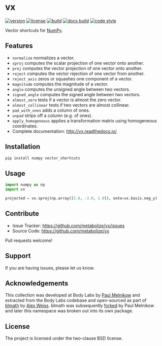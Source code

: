 vx
==

[![version](https://img.shields.io/pypi/v/vector_shortcuts.svg?style=flat-square)][pypi]
[![license](https://img.shields.io/pypi/l/vector_shortcuts.svg?style=flat-square)][pypi]
[![build](https://img.shields.io/circleci/project/github/lace/vx/master.svg?style=flat-square)][build]
[![docs build](https://img.shields.io/readthedocs/vx.svg?style=flat-square)][docs build]
[![code style](https://img.shields.io/badge/code%20style-black-black.svg?style=flat-square)][black]

Vector shortcuts for [NumPy][].

[pypi]: https://pypi.org/project/vector_shortcuts/
[build]: https://circleci.com/gh/lace/vx/tree/master
[docs build]: https://vx.readthedocs.io/en/latest/
[black]: https://black.readthedocs.io/en/stable/
[lace]: https://github.com/metabolize/lace
[numpy]: https://www.numpy.org/


Features
--------

- `normalize` normalizes a vector.
- `sproj` computes the scalar projection of one vector onto another.
- `proj` computes the vector projection of one vector onto another.
- `reject` computes the vector rejection of one vector from another.
- `reject_axis` zeros or squashes one component of a vector.
- `magnitude` computes the magnitude of a vector.
- `angle` computes the unsigned angle between two vectors.
- `signed_angle` computes the signed angle between two vectors.
- `almost_zero` tests if a vector is almost the zero vector.
- `almost_collinear` tests if two vectors are almost collinear.
- `pad_with_ones` adds a column of ones.
- `unpad` strips off a column (e.g. of ones).
- `apply_homogeneous` applies a transformation matrix using homogeneous
  coordinates.
- Complete documentation: http://vx.readthedocs.io/


Installation
------------

```sh
pip install numpy vector_shortcuts
```


Usage
-----

```py
import numpy as np
import vx

projected = vx.sproj(np.array([5.0, -3.0, 1.0]), onto=vx.basis.neg_y)
```


Contribute
----------

- Issue Tracker: https://github.com/metabolize/vx/issues
- Source Code: https://github.com/metabolize/vx

Pull requests welcome!


Support
-------

If you are having issues, please let us know.


Acknowledgements
----------------

This collection was developed at Body Labs by [Paul Melnikow][] and extracted
from the Body Labs codebase and open-sourced as part of [blmath][] by [Alex
Weiss][]. blmath was subsequently [forked][fork] by Paul Melnikow and later
this namespace was broken out into its own package.

[paul melnikow]: https://github.com/paulmelnikow
[blmath]: https://github.com/bodylabs/blmath
[alex weiss]: https://github.com/algrs
[fork]: https://github.com/metabolize/blmath


License
-------

The project is licensed under the two-clause BSD license.
